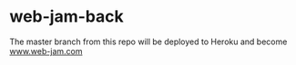 # web-jam-back
The master branch from this repo will be deployed to Heroku and become www.web-jam.com
